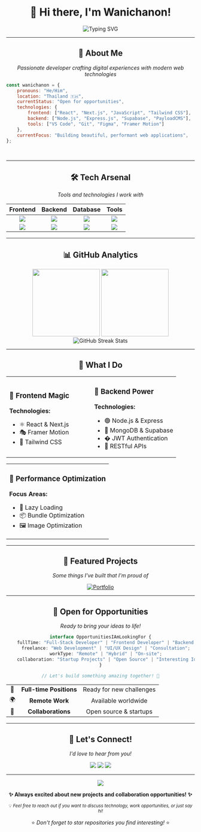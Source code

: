 
<div align="center">

# 👋 Hi there, I'm Wanichanon! 

<img src="https://readme-typing-svg.herokuapp.com?font=Fira+Code&weight=600&size=28&duration=4000&pause=1000&color=6366F1&center=true&vCenter=true&width=600&lines=Full-Stack+Developer;React+%26+Next.js+Enthusiast;Always+Learning+%F0%9F%9A%80" alt="Typing SVG" />

</div>

---

<div align="center">

## 🚀 About Me

*Passionate developer crafting digital experiences with modern web technologies*

</div>

```jsx
const wanichanon = {
    pronouns: "He/Him",
    location: "Thailand 🇹🇭",
    currentStatus: "Open for opportunities",
    technologies: {
        frontend: ["React", "Next.js", "JavaScript", "Tailwind CSS"],
        backend: ["Node.js", "Express.js", "Supabase", "PayloadCMS"],
        tools: ["VS Code", "Git", "Figma", "Framer Motion"]
    },
    currentFocus: "Building beautiful, performant web applications",
};
```

<br clear="both" />

---

<div align="center">

## 🛠️ Tech Arsenal

*Tools and technologies I work with*

</div>

<div align="center">

| **Frontend** | **Backend** | **Database** | **Tools** |
|:---:|:---:|:---:|:---:|
| <img src="https://skillicons.dev/icons?i=react,nextjs,javascript,html" /> | <img src="https://skillicons.dev/icons?i=nodejs,express,python,php" /> | <img src="https://skillicons.dev/icons?i=mongodb,mysql,postgresql,firebase" /> | <img src="https://skillicons.dev/icons?i=git,vscode,figma,docker" /> |
| <img src="https://skillicons.dev/icons?i=tailwind,bootstrap,css,sass" /> | <img src="https://skillicons.dev/icons?i=prisma,supabase" /> | <img src="https://skillicons.dev/icons?i=sqlite" /> | <img src="https://skillicons.dev/icons?i=vercel,netlify" /> |

</div>

---

<div align="center">

## 📊 GitHub Analytics

<img height="180em" src="https://github-readme-stats-sigma-five.vercel.app/api?username=N0Vee&show_icons=true&count_private=true&hide_border=true&theme=tokyonight&bg_color=0D1117&title_color=F85D7F&icon_color=F8D866&text_color=a7a7a7&custom_title=Wanichanon's%20GitHub%20Stats"/>
<img height="180em" src="https://github-readme-stats-sigma-five.vercel.app/api/top-langs/?username=N0Vee&layout=compact&hide_border=true&theme=tokyonight&bg_color=0D1117&title_color=F85D7F&text_color=a7a7a7&langs_count=8"/>

</div>

<div align="center">

<img src="https://github-readme-streak-stats.herokuapp.com/?user=N0Vee&theme=tokyonight&hide_border=true&background=0D1117&stroke=0D1117&ring=F85D7F&fire=F8D866&currStreakNum=a7a7a7&sideNums=a7a7a7&currStreakLabel=F85D7F&sideLabels=F85D7F&dates=a7a7a7" alt="GitHub Streak Stats" />

</div>

---

<div align="center">

## 🎯 What I Do

</div>

<table align="center">
<tr>
<td align="left" width="50%">

### 🎨 Frontend Magic

**Technologies:**
- ⚛️ React & Next.js
- 🎭 Framer Motion
- 🎨 Tailwind CSS

</td>
<td align="left" width="50%">

### 🔧 Backend Power  

**Technologies:**
- 🟢 Node.js & Express
- 🍃 MongoDB & Supabase
- � JWT Authentication
- 📡 RESTful APIs

</td>
</tr>

</table>
<table align="center">
<tr>
<td align="left" width="100%">

### 🚀 Performance Optimization

**Focus Areas:**
- 🔄 Lazy Loading
- 📦 Bundle Optimization
- 🖼️ Image Optimization

</td>
</tr>
</table>

---

<div align="center">

## 🌟 Featured Projects

*Some things I've built that I'm proud of*

</div>

<div align="center">

[![Portfolio](https://github-readme-stats.vercel.app/api/pin/?username=N0Vee&repo=Wanichanon.dev&theme=tokyonight&hide_border=true&bg_color=0D1117&title_color=F85D7F&text_color=a7a7a7&icon_color=F8D866)](https://github.com/N0Vee/Wanichanon.dev)

</div>



---

<div align="center">

## 💼 Open for Opportunities

*Ready to bring your ideas to life!*

</div>

<div align="center">

```typescript
interface OpportunitiesIAmLookingFor {
    fullTime: "Full-Stack Developer" | "Frontend Developer" | "Backend Developer";
    freelance: "Web Development" | "UI/UX Design" | "Consultation";
    workType: "Remote" | "Hybrid" | "On-site";
    collaboration: "Startup Projects" | "Open Source" | "Interesting Ideas";
}

// Let's build something amazing together! 🚀
```

<table>
<tr>
<td align="center">🏢</td>
<td align="center"><strong>Full-time Positions</strong></td>
<td align="center">Ready for new challenges</td>
</tr>

<tr>
<td align="center">🌍</td>
<td align="center"><strong>Remote Work</strong></td>
<td align="center">Available worldwide</td>
</tr>
<tr>
<td align="center">🤝</td>
<td align="center"><strong>Collaborations</strong></td>
<td align="center">Open source & startups</td>
</tr>
</table>

</div>

---

<div align="center">

## 🤝 Let's Connect!

*I'd love to hear from you!*

<a href="https://wanichanon.dev"><img src="https://img.shields.io/badge/🌐_Portfolio-wanichanon.dev-6366F1?style=for-the-badge&logoColor=white"></a>
<a href="mailto:wanichanon.work@gmail.com"><img src="https://img.shields.io/badge/📧_Email-Contact_Me-EA4335?style=for-the-badge&logo=gmail&logoColor=white"></a>
<a href="https://www.linkedin.com/in/wanichanon-saelee"><img src="https://img.shields.io/badge/💼_LinkedIn-Connect-0A66C2?style=for-the-badge&logo=linkedin&logoColor=white"></a>

</div>

---

<div align="center">

<img src="https://capsule-render.vercel.app/api?type=waving&color=gradient&height=100&section=footer&text=Thanks%20for%20visiting!&fontSize=16&fontColor=fff&animation=twinkling&fontAlignY=75"/>

**✨ Always excited about new projects and collaboration opportunities! ✨**

<sub>💡 *Feel free to reach out if you want to discuss technology, work opportunities, or just say hi!*</sub>

⭐ *Don't forget to star repositories you find interesting!* ⭐

</div>
